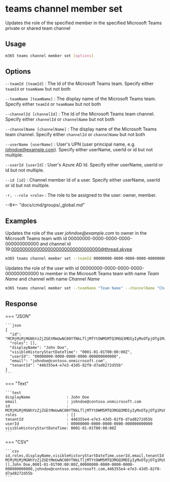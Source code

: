 # teams channel member set

Updates the role of the specified member in the specified Microsoft Teams private or shared team channel

## Usage

```sh
m365 teams channel member set [options]
```

## Options

`--teamId [teamId]`
: The Id of the Microsoft Teams team. Specify either `teamId` or `teamName` but not both

`--teamName [teamName]`
: The display name of the Microsoft Teams team. Specify either `teamId` or `teamName` but not both

`--channelId [channelId]`
: The Id of the Microsoft Teams team channel. Specify either `channelId` or `channelName` but not both

`--channelName [channelName]`
: The display name of the Microsoft Teams team channel. Specify either `channelId` or `channelName` but not both

`--userName [userName]`
: User's UPN (user principal name, e.g. johndoe@example.com). Specify either userName, userId or id but not multiple.

`--userId [userId]`
: User's Azure AD Id. Specify either userName, userId or id but not multiple.

`--id [id]`
: Channel member Id of a user. Specify either userName, userId or id but not multiple.

`-r, --role <role>`
: The role to be assigned to the user: owner, member.

--8<-- "docs/cmd/groups/_global.md"

## Examples
  
Updates the role of the user _johndoe@example.com_ to owner in the Microsoft Teams team with id 00000000-0000-0000-0000-000000000000 and channel id 19:00000000000000000000000000000000@thread.skype

```sh
m365 teams channel member set --teamId 00000000-0000-0000-0000-000000000000 --channelId 19:00000000000000000000000000000000@thread.skype --userName "johndoe@example.com" --role owner
```

Updates the role of the user with id 00000000-0000-0000-0000-000000000000 to member in the Microsoft Teams team with name _Team Name_ and channel with name _Channel Name_

```sh
m365 teams channel member set --teamName "Team Name" --channelName "Channel Name" --userId 00000000-0000-0000-0000-000000000000 --role member
```

## Response

=== "JSON"

    ```json
    {
      "id": "MCMjMiMjMGNhYzZjZGEtMmUwNC00YTNkLTljMTYtOWM5MTQ3MGQ3MDIyIyMxOTpjOTg1MzBhZjFiMWQ0ZGQyOTMwOGRkYWQ2Zjc2YjdhMUB0aHJlYWQudGFjdjIjIzI0MWFkYmY2LTJhNTYtNGM3Mi04MWYyLTY5ZTc1ZGU2YWMzNA==",
      "roles": [],
      "displayName": "John Doe",
      "visibleHistoryStartDateTime": "0001-01-01T00:00:00Z",
      "userId": "00000000-0000-0000-0000-000000000000",
      "email": "johndoe@contoso.onmicrosoft.com",
      "tenantId": "446355e4-e7e3-43d5-82f8-d7ad8272d55b"
    }
    ```

=== "Text"

    ```text
    displayName                : John Doe
    email                      : johndoe@contoso.onmicrosoft.com
    id                         : MCMjMiMjMGNhYzZjZGEtMmUwNC00YTNkLTljMTYtOWM5MTQ3MGQ3MDIyIyMxOTpjOTg1MzBhZjFiMWQ0ZGQyOTMwOGRkYWQ2Zjc2YjdhMUB0aHJlYWQudGFjdjIjIzI0MWFkYmY2LTJhNTYtNGM3Mi04MWYyLTY5ZTc1ZGU2YWMzNA==
    roles                      : []
    tenantId                   : 446355e4-e7e3-43d5-82f8-d7ad8272d55b
    userId                     : 00000000-0000-0000-0000-000000000000
    visibleHistoryStartDateTime: 0001-01-01T00:00:00Z
    ```

=== "CSV"

    ```csv
    id,roles,displayName,visibleHistoryStartDateTime,userId,email,tenantId
    MCMjMiMjMGNhYzZjZGEtMmUwNC00YTNkLTljMTYtOWM5MTQ3MGQ3MDIyIyMxOTpjOTg1MzBhZjFiMWQ0ZGQyOTMwOGRkYWQ2Zjc2YjdhMUB0aHJlYWQudGFjdjIjIzI0MWFkYmY2LTJhNTYtNGM3Mi04MWYyLTY5ZTc1ZGU2YWMzNA==,[],John Doe,0001-01-01T00:00:00Z,00000000-0000-0000-0000-000000000000,johndoe@contoso.onmicrosoft.com,446355e4-e7e3-43d5-82f8-d7ad8272d55b
    ```
